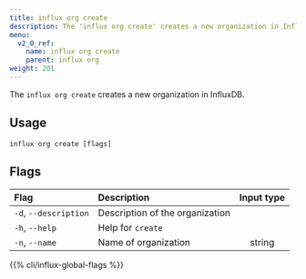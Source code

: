 ```yaml
---
title: influx org create
description: The 'influx org create' creates a new organization in InfluxDB.
menu:
  v2_0_ref:
    name: influx org create
    parent: influx org
weight: 201
---
```


The `influx org create` creates a new organization in InfluxDB.

## Usage
```
influx org create [flags]
```

## Flags
| Flag                  | Description                     | Input type  |
|:----                  |:-----------                     |:----------: |
| `-d`, `--description` | Description of the organization |             |
| `-h`, `--help`        | Help for `create`               |             |
| `-n`, `--name`        | Name of organization            | string      |

{{% cli/influx-global-flags %}}
